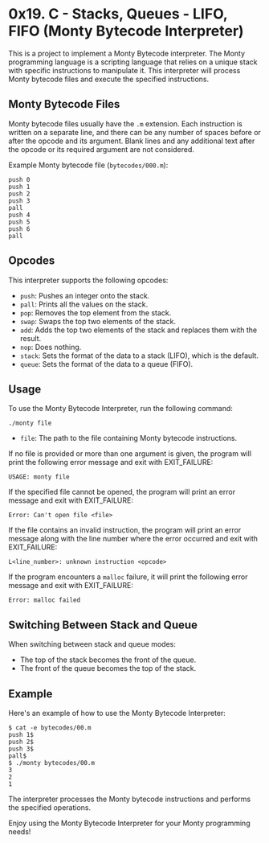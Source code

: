 # 0x19. C - Stacks, Queues - LIFO, FIFO (Monty Bytecode Interpreter)

This is a project to implement a Monty Bytecode interpreter. The Monty programming language is a scripting language that relies on a unique stack with specific instructions to manipulate it. This interpreter will process Monty bytecode files and execute the specified instructions.

## Monty Bytecode Files

Monty bytecode files usually have the `.m` extension. Each instruction is written on a separate line, and there can be any number of spaces before or after the opcode and its argument. Blank lines and any additional text after the opcode or its required argument are not considered.

Example Monty bytecode file (`bytecodes/000.m`):
```
push 0
push 1
push 2
push 3
pall
push 4
push 5
push 6
pall
```

## Opcodes

This interpreter supports the following opcodes:
- `push`: Pushes an integer onto the stack.
- `pall`: Prints all the values on the stack.
- `pop`: Removes the top element from the stack.
- `swap`: Swaps the top two elements of the stack.
- `add`: Adds the top two elements of the stack and replaces them with the result.
- `nop`: Does nothing.
- `stack`: Sets the format of the data to a stack (LIFO), which is the default.
- `queue`: Sets the format of the data to a queue (FIFO).

## Usage

To use the Monty Bytecode Interpreter, run the following command:

```
./monty file
```

- `file`: The path to the file containing Monty bytecode instructions.

If no file is provided or more than one argument is given, the program will print the following error message and exit with EXIT_FAILURE:
```
USAGE: monty file
```

If the specified file cannot be opened, the program will print an error message and exit with EXIT_FAILURE:
```
Error: Can't open file <file>
```

If the file contains an invalid instruction, the program will print an error message along with the line number where the error occurred and exit with EXIT_FAILURE:
```
L<line_number>: unknown instruction <opcode>
```

If the program encounters a `malloc` failure, it will print the following error message and exit with EXIT_FAILURE:
```
Error: malloc failed
```

## Switching Between Stack and Queue

When switching between stack and queue modes:
- The top of the stack becomes the front of the queue.
- The front of the queue becomes the top of the stack.

## Example

Here's an example of how to use the Monty Bytecode Interpreter:

```shell
$ cat -e bytecodes/00.m
push 1$
push 2$
push 3$
pall$
$ ./monty bytecodes/00.m
3
2
1
```

The interpreter processes the Monty bytecode instructions and performs the specified operations.

Enjoy using the Monty Bytecode Interpreter for your Monty programming needs!
